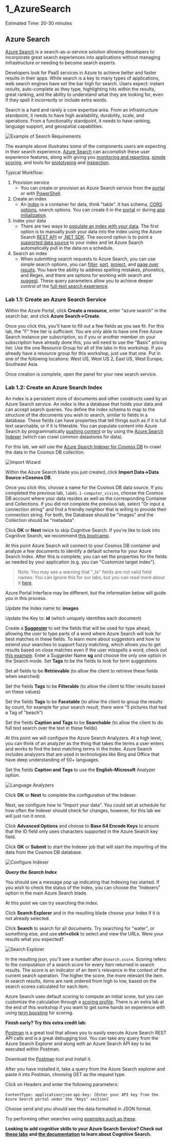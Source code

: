 # 1_AzureSearch

Estimated Time: 20-30 minutes
  
## Azure Search

[Azure Search](https://docs.microsoft.com/en-us/azure/search/search-what-is-azure-search) is a search-as-a-service solution allowing developers to incorporate great search experiences into applications without managing infrastructure or needing to become search experts.

Developers look for PaaS services in Azure to achieve better and faster results in their apps. While search is a key to many types of applications, web search engines have set the bar high for search. Users expect: instant results, auto-complete as they type, highlighting hits within the results, great ranking, and the ability to understand what they are looking for, even if they spell it incorrectly or include extra words.

Search is a hard and rarely a core expertise area. From an infrastructure standpoint, it needs to have high availability, durability, scale, and operations. From a functionality standpoint, it needs to have ranking, language support, and geospatial capabilities.

![Example of Search Requirements](assets/AzureSearch-Example.png)

The example above illustrates some of the components users are expecting in their search experience. [Azure Search](https://docs.microsoft.com/en-us/azure/search/search-what-is-azure-search) can accomplish these user experience features, along with giving you [monitoring and reporting](https://docs.microsoft.com/en-us/azure/search/search-traffic-analytics), [simple scoring](https://docs.microsoft.com/en-us/rest/api/searchservice/add-scoring-profiles-to-a-search-index), and tools for [prototyping](https://docs.microsoft.com/en-us/azure/search/search-import-data-portal) and [inspection](https://docs.microsoft.com/en-us/azure/search/search-explorer).

Typical Workflow:

1. Provision service
    - You can create or provision an Azure Search service from the [portal](https://docs.microsoft.com/en-us/azure/search/search-create-service-portal) or with [PowerShell](https://docs.microsoft.com/en-us/azure/search/search-manage-powershell).
2. Create an index
    - An [index](https://docs.microsoft.com/en-us/azure/search/search-what-is-an-index) is a container for data, think "table". It has schema, [CORS options](https://docs.microsoft.com/en-us/aspnet/core/security/cors), search options. You can create it in the [portal](https://docs.microsoft.com/en-us/azure/search/search-create-index-portal) or during [app initialization](https://docs.microsoft.com/en-us/azure/search/search-create-index-dotnet).
3. Index your data
    - There are two ways to [populate an index with your data](https://docs.microsoft.com/en-us/azure/search/search-what-is-data-import). The first option is to manually push your data into the index using the Azure Search [REST API](https://docs.microsoft.com/en-us/azure/search/search-import-data-rest-api) or [.NET SDK](https://docs.microsoft.com/en-us/azure/search/search-import-data-dotnet). The second option is to point a [supported data source](https://docs.microsoft.com/en-us/azure/search/search-import-data-portal) to your index and let Azure Search automatically pull in the data on a schedule.
4. Search an index
    - When submitting search requests to Azure Search, you can use simple search options, you can [filter](https://docs.microsoft.com/en-us/azure/search/search-filters), [sort](https://docs.microsoft.com/en-us/rest/api/searchservice/add-scoring-profiles-to-a-search-index), [project](https://docs.microsoft.com/en-us/azure/search/search-faceted-navigation), and [page over results](https://docs.microsoft.com/en-us/azure/search/search-pagination-page-layout). You have the ability to address spelling mistakes, phonetics, and Regex, and there are options for working with search and [suggest](https://docs.microsoft.com/en-us/rest/api/searchservice/suggesters). These query parameters allow you to achieve deeper control of the [full-text search experience](https://docs.microsoft.com/en-us/azure/search/search-query-overview).

### Lab 1.1: Create an Azure Search Service

Within the Azure Portal, click **Create a resource**, enter "azure search" in the search bar, and click **Azure Search->Create**.

Once you click this, you'll have to fill out a few fields as you see fit. For this lab, the "F" free tier is sufficient. You are only able to have one Free Azure Search instance per subscription, so if you or another member on your subscription have already done this, you will need to use the "Basic" pricing tier. Use the one Resource Group for all of the labs in this workshop. If you already have a resource group for this workshop, just use that one. Put in one of the following locations: West US, West US 2, East US, West Europe, Southeast Asia.

Once creation is complete, open the panel for your new search service.

### Lab 1.2: Create an Azure Search Index

An index is a persistent store of documents and other constructs used by an Azure Search service. An index is like a database that holds your data and can accept search queries. You define the index schema to map to the structure of the documents you wish to search, similar to fields in a database. These fields can have properties that tell things such as if it is full text searchable, or if it is filterable.  You can populate content into Azure Search by programmatically [pushing content](https://docs.microsoft.com/en-us/rest/api/searchservice/addupdate-or-delete-documents) or by using the [Azure Search Indexer](https://docs.microsoft.com/en-us/azure/search/search-indexer-overview) (which can crawl common datastores for data).

For this lab, we will use the [Azure Search Indexer for Cosmos DB](https://docs.microsoft.com/en-us/azure/search/search-howto-index-documentdb) to crawl the data in the Cosmos DB collection.

![Import Wizard](./assets/AzureSearch-ImportData.png)

Within the Azure Search blade you just created, click **Import Data->Data Source->Cosmos DB**.  

Once you click this, choose a name for the Cosmos DB data source. If you completed the previous lab, `lab01.1-computer_vision`, choose the Cosmos DB account where your data resides as well as the corresponding Container and Collections. If you did not complete the previous lab, select "Or input a connection string" and find a friendly neighbor that is willing to provide their connection string. For both, the Database should be "images" and the Collection should be "metadata".  

Click **OK** or **Next** twice to skip Cognitive Search. If you're like to look into Cognitive Search, we recommend [this bootcamp](https://aka.ms/kmb).  

At this point Azure Search will connect to your Cosmos DB container and analyze a few documents to identify a default schema for your Azure Search Index. After this is complete, you can set the properties for the fields as needed by your application (e.g. you can "Customize target index").  

>Note: You may see a warning that "_ts" fields are not valid field names. You can ignore this for our labs, but you can read more about it [here](https://docs.microsoft.com/azure/search/search-indexer-field-mappings).

Azure Portal Interface may be different, but the information below will guide you in this process.

Update the Index name to: **images**  

Update the Key to: **id** (which uniquely identifies each document)  

Create a [**Suggester**](https://docs.microsoft.com/en-us/rest/api/searchservice/suggesters) to set the fields that will be used for type ahead, allowing the user to type parts of a word where Azure Search will look for best matches in these fields. To learn more about suggestors and how to extend your searches to support fuzzy matching, which allows you to get results based on close matches even if the user misspells a word, check out [this example](https://docs.microsoft.com/en-us/azure/search/search-query-lucene-examples#fuzzy-search-example). Enter a Suggester Name **sg** and choose the only one option in the Search mode. Set **Tags** to be the fields to look for term suggestions

Set all fields to be **Retrievable** (to allow the client to retrieve these fields when searched)  

Set the fields **Tags** to be **Filterable** (to allow the client to filter results based on these values)  

Set the fields **Tags** to be **Facetable** (to allow the client to group the results by count, for example for your search result, there were "5 pictures that had a Tag of "beach")  

Set the fields **Caption and Tags** to be **Searchable** (to allow the client to do full text search over the text in these fields)

At this point we will configure the Azure Search Analyzers.  At a high level, you can think of an analyzer as the thing that takes the terms a user enters and works to find the best matching terms in the Index.  Azure Search includes analyzers that are used in technologies like Bing and Office that have deep understanding of 50+ languages.  

Set the fields **Caption and Tags** to use the **English-Microsoft** Analyzer option.

![Language Analyzers](./assets/new-azure-search-index-config.png)

Click **OK** or **Next** to complete the configuration of the Indexer.  

Next, we configure how to "Import your data". You could set at schedule for how often the Indexer should check for changes, however, for this lab we will just run it once.  

Click **Advanced Options** and choose to **Base 64 Encode Keys** to ensure that the ID field only uses characters supported in the Azure Search key field.

Click **OK** or **Submit** to start the Indexer job that will start the importing of the data from the Cosmos DB database.

![Configure Indexer](./assets/AzureSearch-ConfigureIndexer.png)

***Query the Search Index***

You should see a message pop up indicating that Indexing has started.  If you wish to check the status of the Index, you can choose the "Indexers" option in the main Azure Search blade.

At this point we can try searching the index.  

Click **Search Explorer** and in the resulting blade choose your Index if it is not already selected.

Click **Search** to search for all documents. Try searching for "water", or something else, and use **ctrl+click** to select and view the URLs. Were your results what you expected?

![Search Explorer](./assets/AzureSearch-SearchExplorer.png)

In the resulting json, you'll see a number after `@search.score`. Scoring refers to the computation of a search score for every item returned in search results. The score is an indicator of an item's relevance in the context of the current search operation. The higher the score, the more relevant the item. In search results, items are rank ordered from high to low, based on the search scores calculated for each item.

Azure Search uses default scoring to compute an initial score, but you can customize the calculation through a [scoring profile](https://docs.microsoft.com/en-us/rest/api/searchservice/add-scoring-profiles-to-a-search-index). There is an extra lab at the end of this workshop if you want to get some hands on experience with using [term boosting](https://docs.microsoft.com/en-us/rest/api/searchservice/Lucene-query-syntax-in-Azure-Search#bkmk_termboost) for scoring.

**Finish early? Try this extra credit lab:**

[Postman](https://www.getpostman.com/) is a great tool that allows you to easily execute Azure Search REST API calls and is a great debugging tool.  You can take any query from the Azure Search Explorer and along with an Azure Search API key to be executed within Postman.

Download the [Postman](https://www.getpostman.com/) tool and install it.

After you have installed it, take a query from the Azure Search explorer and paste it into Postman, choosing GET as the request type.  

Click on Headers and enter the following parameters:

`ContentType: application/json`
`api-key: [Enter your API key from the Azure Search portal under the "Keys" section]`

Choose send and you should see the data formatted in JSON format.

Try performing other searches using [examples such as these](https://docs.microsoft.com/en-us/rest/api/searchservice/search-documents#a-namebkmkexamplesa-examples).

**Looking to add cognitive skills to your Azure Search Service? Check out [these labs](https://aka.ms/kmb) and [the documentation](https://docs.microsoft.com/en-us/azure/search/cognitive-search-concept-intro) to learn about Cognitive Search.**

